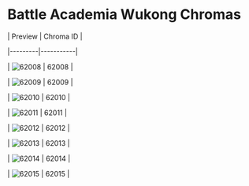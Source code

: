 # Battle Academia Wukong Chromas


| Preview | Chroma ID |

|---------|-----------|

| ![62008](https://raw.communitydragon.org/latest/plugins/rcp-be-lol-game-data/global/default/v1/champion-chroma-images/62/62008.png) | 62008 |

| ![62009](https://raw.communitydragon.org/latest/plugins/rcp-be-lol-game-data/global/default/v1/champion-chroma-images/62/62009.png) | 62009 |

| ![62010](https://raw.communitydragon.org/latest/plugins/rcp-be-lol-game-data/global/default/v1/champion-chroma-images/62/62010.png) | 62010 |

| ![62011](https://raw.communitydragon.org/latest/plugins/rcp-be-lol-game-data/global/default/v1/champion-chroma-images/62/62011.png) | 62011 |

| ![62012](https://raw.communitydragon.org/latest/plugins/rcp-be-lol-game-data/global/default/v1/champion-chroma-images/62/62012.png) | 62012 |

| ![62013](https://raw.communitydragon.org/latest/plugins/rcp-be-lol-game-data/global/default/v1/champion-chroma-images/62/62013.png) | 62013 |

| ![62014](https://raw.communitydragon.org/latest/plugins/rcp-be-lol-game-data/global/default/v1/champion-chroma-images/62/62014.png) | 62014 |

| ![62015](https://raw.communitydragon.org/latest/plugins/rcp-be-lol-game-data/global/default/v1/champion-chroma-images/62/62015.png) | 62015 |